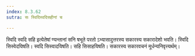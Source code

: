 ```yaml
---
index: 8.3.62
sutra: सः स्विदिस्वदिसहीनां च

---
```

स्विदि स्वदि सहि इत्येतेषां ण्यन्तानां सनि षभूते परतो ऽभ्यासादुत्तरस्य सकारस्य सकारादेशो भवति। स्विदि सिस्वेदयिषति। स्वदि सिस्वादयिषति। सहि सिसाहयिषति। सकारस्य सकारवचनं मूर्धन्यनिवृत्त्यर्थम्।